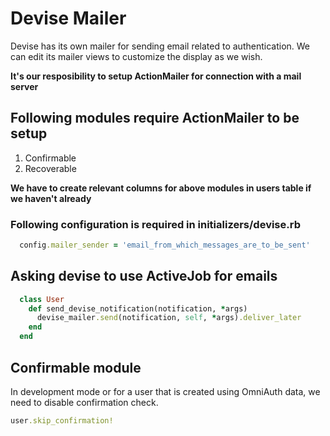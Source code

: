 # Devise Mailer
Devise has its own mailer for sending email related to authentication. We can edit its mailer views to customize the display as we wish.

**It's our resposibility to setup ActionMailer for connection with a mail server**

## Following modules require ActionMailer to be setup
1. Confirmable
2. Recoverable

**We have to create relevant columns for above modules in users table if we haven't already**

### Following configuration is required in initializers/devise.rb
```ruby
  config.mailer_sender = 'email_from_which_messages_are_to_be_sent'
```

## Asking devise to use ActiveJob for emails
```ruby
  class User
    def send_devise_notification(notification, *args)
      devise_mailer.send(notification, self, *args).deliver_later
    end
  end
```

## Confirmable module
In development mode or for a user that is created using OmniAuth data, we need to disable confirmation check.

```ruby
user.skip_confirmation!
```

